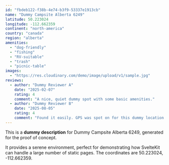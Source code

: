 ```yaml
---
id: "fbdeb122-f38b-4e74-b3f9-53337e1913cb"
name: "Dummy Campsite Alberta 6249"
latitude: 50.223024
longitude: -112.662359
continent: "north-america"
country: "canada"
region: "alberta"
amenities:
  - "dog-friendly"
  - "fishing"
  - "RV-suitable"
  - "trash"
  - "picnic-table"
images:
  - "https://res.cloudinary.com/demo/image/upload/v1/sample.jpg"
reviews:
  - author: "Dummy Reviewer A"
    date: "2025-02-07"
    rating: 4
    comment: "A nice, quiet dummy spot with some basic amenities."
  - author: "Dummy Reviewer B"
    date: "2025-08-05"
    rating: 4
    comment: "Found it easily. GPS was spot on for this dummy location."
---
```


This is a **dummy description** for Dummy Campsite Alberta 6249, generated for the proof of concept.

It provides a serene environment, perfect for demonstrating how SvelteKit can handle a large number of static pages. The coordinates are 50.223024, -112.662359.
